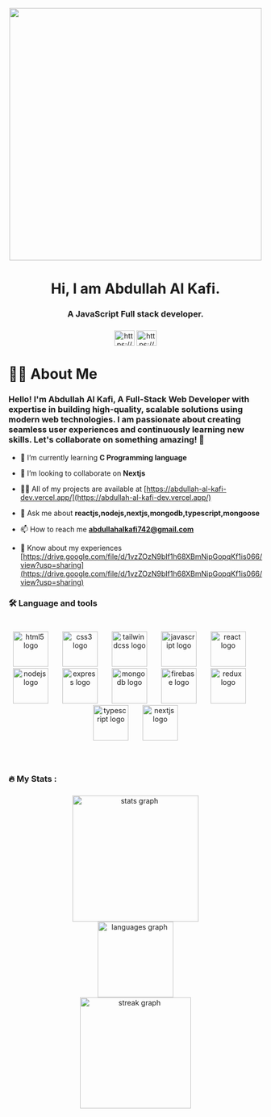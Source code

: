 <br clear="both">

<div align="center">
  <img height="500" src="https://res.cloudinary.com/dwirxf3qm/image/upload/v1729369660/developer_urnah7.png"  />
</div>

###

<h1 align="center">Hi, I am Abdullah Al Kafi.</h1>

###

<h3 align="center">A JavaScript Full stack developer.</h3>

###

<p align="center">
<a href="https://www.linkedin.com/in/abdullah-al-kafi-1aabb7263/" target="blank"><img align="center" src="https://raw.githubusercontent.com/rahuldkjain/github-profile-readme-generator/master/src/images/icons/Social/linked-in-alt.svg" alt="https://www.linkedin.com/in/abdullah-al-kafi-1aabb7263/" height="30" width="40" /></a>
<a href="https://www.facebook.com/profile.php?id=100032662143196" target="blank"><img align="center" src="https://raw.githubusercontent.com/rahuldkjain/github-profile-readme-generator/master/src/images/icons/Social/facebook.svg" alt="https://www.facebook.com/profile.php?id=100032662143196" height="30" width="40" /></a>
</p>

###

<h1 align="left">👩‍💻  About Me</h1>

###

<h3 align="left">Hello! I'm Abdullah Al Kafi, A Full-Stack Web Developer with expertise in building high-quality, scalable solutions using modern web technologies. I am passionate about creating seamless user experiences and continuously learning new skills. Let's collaborate on something amazing! 🚀</h3>



- 🌱 I’m currently learning **C Programming language**

- 👯 I’m looking to collaborate on **Nextjs**

- 👨‍💻 All of my projects are available at [https://abdullah-al-kafi-dev.vercel.app/](https://abdullah-al-kafi-dev.vercel.app/)

- 💬 Ask me about **reactjs,nodejs,nextjs,mongodb,typescript,mongoose**

- 📫 How to reach me **abdullahalkafi742@gmail.com**

- 📄 Know about my experiences [https://drive.google.com/file/d/1vzZOzN9bIf1h68XBmNipGopqKf1is066/view?usp=sharing](https://drive.google.com/file/d/1vzZOzN9bIf1h68XBmNipGopqKf1is066/view?usp=sharing)



###

<h3 align="left">🛠 Language and tools</h3>

###

<br clear="both">

<div align="center">
  <img src="https://skillicons.dev/icons?i=html" height="70" alt="html5 logo"  />
  <img width="20" />
  <img src="https://cdn.jsdelivr.net/gh/devicons/devicon/icons/css3/css3-original.svg" height="70" alt="css3 logo"  />
  <img width="20" />
  <img src="https://skillicons.dev/icons?i=tailwind" height="70" alt="tailwindcss logo"  />
  <img width="20" />
  <img src="https://skillicons.dev/icons?i=js" height="70" alt="javascript logo"  />
  <img width="20" />
  <img src="https://skillicons.dev/icons?i=react" height="70" alt="react logo"  />
  <img width="20" />
  <img src="https://skillicons.dev/icons?i=nodejs" height="70" alt="nodejs logo"  />
  <img width="20" />
  <img src="https://skillicons.dev/icons?i=express" height="70" alt="express logo"  />
  <img width="20" />
  <img src="https://skillicons.dev/icons?i=mongodb" height="70" alt="mongodb logo"  />
  <img width="20" />
  <img src="https://skillicons.dev/icons?i=firebase" height="70" alt="firebase logo"  />
  <img width="20" />
  <img src="https://skillicons.dev/icons?i=redux" height="70" alt="redux logo"  />
  <img width="20" />
  <img src="https://skillicons.dev/icons?i=ts" height="70" alt="typescript logo"  />
  <img width="20" />
  <img src="https://skillicons.dev/icons?i=nextjs" height="70" alt="nextjs logo"  />
</div>

###

<br clear="both">

<h3 align="left">🔥   My Stats :</h3>

###

<div align="center">
  <img src="https://github-readme-stats.vercel.app/api?username=Abdullah-1922&hide_title=false&hide_rank=false&show_icons=true&include_all_commits=true&count_private=true&disable_animations=false&theme=dracula&locale=en&hide_border=false&order=1" height="250" alt="stats graph" /> <br>
  <img src="https://github-readme-stats.vercel.app/api/top-langs?username=Abdullah-1922&locale=en&hide_title=false&layout=compact&card_width=320&langs_count=5&theme=dracula&hide_border=true&order=2" height="150" alt="languages graph" /> <br>
  <img src="https://streak-stats.demolab.com?user=Abdullah-1922&locale=en&mode=daily&theme=dark&hide_border=false&border_radius=5&date_format=j%20M%5B%20Y%5D&order=3" height="220" alt="streak graph"  />
</div>

###
